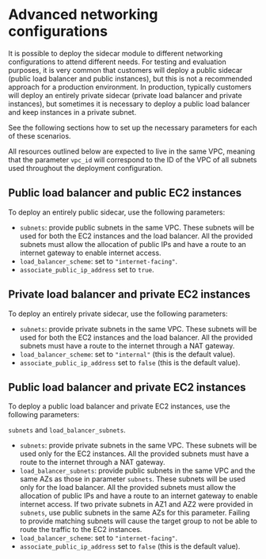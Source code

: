 # Advanced networking configurations

It is possible to deploy the sidecar module to different networking configurations to attend different needs.
For testing and evaluation purposes, it is very common that customers will deploy a public sidecar
(public load balancer and public instances), but this is not a recommended approach for a production
environment. In production, typically customers will deploy an entirely private sidecar (private load 
balancer and private instances), but sometimes it is necessary to deploy a public load balancer and
keep instances in a private subnet.

See the following sections how to set up the necessary parameters for each of these scenarios.

All resources outlined below are expected to live in the same VPC, meaning that the parameter
`vpc_id` will correspond to the ID of the VPC of all subnets used throughout the deployment 
configuration.

## Public load balancer and public EC2 instances

To deploy an entirely public sidecar, use the following parameters:

* `subnets`: provide public subnets in the same VPC. These subnets will be used for both the EC2
instances and the load balancer. All the provided subnets must allow the allocation of public IPs
and have a route to an internet gateway to enable internet access.
* `load_balancer_scheme`: set to `"internet-facing"`.
* `associate_public_ip_address` set to `true`.

## Private load balancer and private EC2 instances

To deploy an entirely private sidecar, use the following parameters:

* `subnets`: provide private subnets in the same VPC. These subnets will be used for both the EC2
instances and the load balancer. All the provided subnets must have a route to the internet
through a NAT gateway.
* `load_balancer_scheme`: set to `"internal"` (this is the default value).
* `associate_public_ip_address` set to `false` (this is the default value).

## Public load balancer and private EC2 instances

To deploy a public load balancer and private EC2 instances, use the following parameters:

`subnets` and `load_balancer_subnets`.
* `subnets`: provide private subnets in the same VPC. These subnets will be used only for the EC2
instances. All the provided subnets must have a route to the internet through a NAT gateway.
* `load_balancer_subnets`: provide public subnets in the same VPC and the same AZs as those in
parameter `subnets`. These subnets will be used only for the load balancer. All the provided 
subnets must allow the allocation of public IPs and have a route to an internet gateway to 
enable internet access. If two private subnets in AZ1 and AZ2 were provided in `subnets`, use
public subnets in the same AZs for this parameter. Failing to provide matching subnets will
cause the target group to not be able to route the traffic to the EC2 instances.
* `load_balancer_scheme`: set to `"internet-facing"`.
* `associate_public_ip_address` set to `false` (this is the default value).
